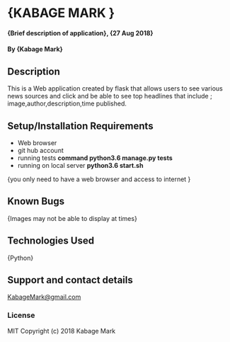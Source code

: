 # {KABAGE MARK }
#### {Brief description of application}, {27 Aug 2018}
#### By **{Kabage Mark}**
## Description
This is a  Web application created by flask that allows users to see various news sources and click and be able to see top headlines that include ; image,author,description,time published. 
## Setup/Installation Requirements
* Web browser
* git hub account
* running tests **command python3.6 manage.py tests**
* running on local server **python3.6 start.sh**

{you only need to have a web browser and access to internet }
## Known Bugs
{Images may not be able to display at times}
## Technologies Used
{Python}
## Support and contact details
KabageMark@gmail.com
### License
MIT
Copyright (c) 2018 Kabage Mark